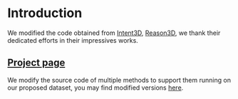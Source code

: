 # Introduction
We modified the code obtained from [Intent3D](https://github.com/WeitaiKang/Intent3D), [Reason3D](https://github.com/KuanchihHuang/Reason3D), we thank their dedicated efforts in their impressives works.
## [Project page](https://mbzuai-liziwen.github.io/Scan-Spatial/)
We modify the source code of multiple methods to support them running on our proposed dataset, you may find modified versions [here](./Models). 
